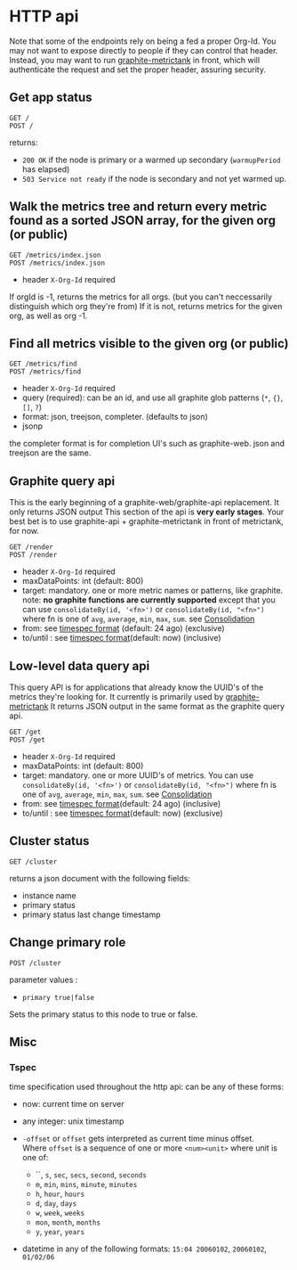 # HTTP api

Note that some of the endpoints rely on being a fed a proper Org-Id.
You may not want to expose directly to people if they can control that header.
Instead, you may want to run [graphite-metrictank](https://github.com/raintank/graphite-metrictank) in front,
which will authenticate the request and set the proper header, assuring security.

## Get app status

```
GET /
POST /
```

returns:

* `200 OK` if the node is primary or a warmed up secondary (`warmupPeriod` has elapsed)
* `503 Service not ready` if the node is secondary and not yet warmed up.



## Walk the metrics tree and return every metric found as a sorted JSON array, for the given org (or public)

```
GET /metrics/index.json
POST /metrics/index.json
```

* header `X-Org-Id` required

If orgId is -1, returns the metrics for all orgs. (but you can't neccessarily distinguish which org they're from)
If it is not, returns metrics for the given org, as well as org -1.

## Find all metrics visible to the given org (or public)

```
GET /metrics/find
POST /metrics/find
```

* header `X-Org-Id` required
* query (required): can be an id, and use all graphite glob patterns (`*`, `{}`, `[]`, `?`)
* format: json, treejson, completer. (defaults to json)
* jsonp

the completer format is for completion UI's such as graphite-web.
json and treejson are the same.

## Graphite query api

This is the early beginning of a graphite-web/graphite-api replacement. It only returns JSON output
This section of the api is **very early stages**.  Your best bet is to use graphite-api + graphite-metrictank in front of metrictank, for now.

```
GET /render
POST /render
```

* header `X-Org-Id` required
* maxDataPoints: int (default: 800)
* target: mandatory. one or more metric names or patterns, like graphite.  
  note: **no graphite functions are currently supported** except that
  you can use `consolidateBy(id, '<fn>')` or `consolidateBy(id, "<fn>")` where fn is one of `avg`, `average`, `min`, `max`, `sum`. see
  [Consolidation](https://github.com/raintank/metrictank/blob/master/docs/consolidation.md)
* from: see [timespec format](#tspec) (default: 24 ago) (exclusive)
* to/until : see [timespec format](#tspec)(default: now) (inclusive)

## Low-level data query api

This query API is for applications that already know the UUID's of the metrics they're looking for.
It currently is primarily used by [graphite-metrictank](https://github.com/raintank/graphite-metrictank)
It returns JSON output in the same format as the graphite query api.

```
GET /get
POST /get
```

* header `X-Org-Id` required
* maxDataPoints: int (default: 800)
* target: mandatory. one or more UUID's of metrics. You can use `consolidateBy(id, '<fn>')` or `consolidateBy(id, "<fn>")` where fn is one of `avg`, `average`, `min`, `max`, `sum`. see
  [Consolidation](https://github.com/raintank/metrictank/blob/master/docs/consolidation.md)
* from: see [timespec format](#tspec)(default: 24 ago) (inclusive)
* to/until : see [timespec format](#tspec)(default: now) (exclusive)


## Cluster status

```
GET /cluster
```

returns a json document with the following fields:

* instance name
* primary status
* primary status last change timestamp

## Change primary role

```
POST /cluster
```

parameter values :

* `primary true|false`

Sets the primary status to this node to true or false.

## Misc

### Tspec

time specification used throughout the http api:
can be any of these forms:

* now: current time on server
* any integer: unix timestamp
* `-offset` or `offset` gets interpreted as current time minus offset.  
  Where `offset` is a sequence of one or more `<num><unit>` where unit is one of:

	- ``, `s`, `sec`, `secs`, `second`, `seconds`
	- `m`, `min`, `mins`, `minute`, `minutes`
	- `h`, `hour`, `hours`
	- `d`, `day`, `days`
	- `w`, `week`, `weeks`
	- `mon`, `month`, `months`
	- `y`, `year`, `years`

* datetime in any of the following formats: `15:04 20060102`, `20060102`, `01/02/06`

